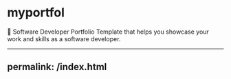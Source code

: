 # myportfol
🚀 Software Developer Portfolio Template that helps you showcase your work and skills as a software developer.

---
permalink: /index.html
---
